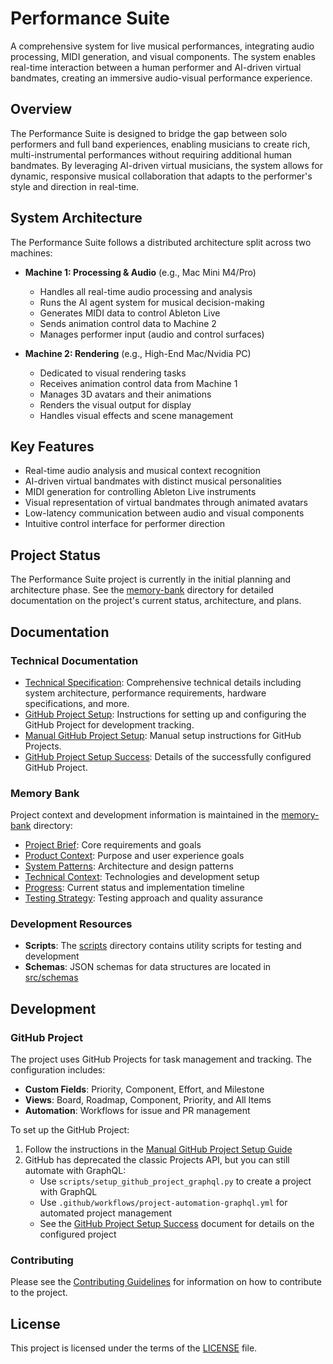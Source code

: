 # Performance Suite

A comprehensive system for live musical performances, integrating audio processing, MIDI generation, and visual components. The system enables real-time interaction between a human performer and AI-driven virtual bandmates, creating an immersive audio-visual performance experience.

## Overview

The Performance Suite is designed to bridge the gap between solo performers and full band experiences, enabling musicians to create rich, multi-instrumental performances without requiring additional human bandmates. By leveraging AI-driven virtual musicians, the system allows for dynamic, responsive musical collaboration that adapts to the performer's style and direction in real-time.

## System Architecture

The Performance Suite follows a distributed architecture split across two machines:

- **Machine 1: Processing & Audio** (e.g., Mac Mini M4/Pro)
  - Handles all real-time audio processing and analysis
  - Runs the AI agent system for musical decision-making
  - Generates MIDI data to control Ableton Live
  - Sends animation control data to Machine 2
  - Manages performer input (audio and control surfaces)

- **Machine 2: Rendering** (e.g., High-End Mac/Nvidia PC)
  - Dedicated to visual rendering tasks
  - Receives animation control data from Machine 1
  - Manages 3D avatars and their animations
  - Renders the visual output for display
  - Handles visual effects and scene management

## Key Features

- Real-time audio analysis and musical context recognition
- AI-driven virtual bandmates with distinct musical personalities
- MIDI generation for controlling Ableton Live instruments
- Visual representation of virtual bandmates through animated avatars
- Low-latency communication between audio and visual components
- Intuitive control interface for performer direction

## Project Status

The Performance Suite project is currently in the initial planning and architecture phase. See the [memory-bank](memory-bank/) directory for detailed documentation on the project's current status, architecture, and plans.

## Documentation

### Technical Documentation

- [Technical Specification](docs/technical_specification.md): Comprehensive technical details including system architecture, performance requirements, hardware specifications, and more.
- [GitHub Project Setup](docs/github_project_setup.md): Instructions for setting up and configuring the GitHub Project for development tracking.
- [Manual GitHub Project Setup](docs/github_project_setup_manual.md): Manual setup instructions for GitHub Projects.
- [GitHub Project Setup Success](docs/github_project_setup_success.md): Details of the successfully configured GitHub Project.

### Memory Bank

Project context and development information is maintained in the [memory-bank](memory-bank/) directory:

- [Project Brief](memory-bank/projectbrief.md): Core requirements and goals
- [Product Context](memory-bank/productContext.md): Purpose and user experience goals
- [System Patterns](memory-bank/systemPatterns.md): Architecture and design patterns
- [Technical Context](memory-bank/techContext.md): Technologies and development setup
- [Progress](memory-bank/progress.md): Current status and implementation timeline
- [Testing Strategy](memory-bank/testingStrategy.md): Testing approach and quality assurance

### Development Resources

- **Scripts**: The [scripts](scripts/) directory contains utility scripts for testing and development
- **Schemas**: JSON schemas for data structures are located in [src/schemas](src/schemas/)

## Development

### GitHub Project

The project uses GitHub Projects for task management and tracking. The configuration includes:

- **Custom Fields**: Priority, Component, Effort, and Milestone
- **Views**: Board, Roadmap, Component, Priority, and All Items
- **Automation**: Workflows for issue and PR management

To set up the GitHub Project:

1. Follow the instructions in the [Manual GitHub Project Setup Guide](docs/github_project_setup_manual.md)
2. GitHub has deprecated the classic Projects API, but you can still automate with GraphQL:
   - Use `scripts/setup_github_project_graphql.py` to create a project with GraphQL
   - Use `.github/workflows/project-automation-graphql.yml` for automated project management
   - See the [GitHub Project Setup Success](docs/github_project_setup_success.md) document for details on the configured project

### Contributing

Please see the [Contributing Guidelines](CONTRIBUTING.md) for information on how to contribute to the project.

## License

This project is licensed under the terms of the [LICENSE](LICENSE) file.
